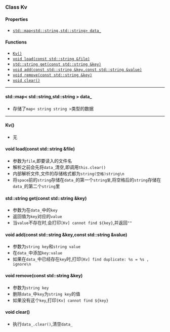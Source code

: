 ### Class Kv

#### Properties
 - [`std::map<std::string,std::string> data_`](#data)

#### Functions
 - [`Kv()`](#Kv)
 - [`void load(const std::string &file)`](#load)
 - [`std::string get(const std::string &key)`](#get)
 - [`void add(const std::string &key,const std::string &value)`](#add)
 - [`void remove(const std::string &key)`](#remove)
 - [`void clear()`](#clear)

***

<a id="data"></a>
#### std::map< std::string,std::string > data_
 - 存储了`map< string string >`类型的数据

***

<a id="Kv"></a>
#### Kv()
 - 无

<a id="load"></a>
#### void load(const std::string &file)
 - 参数为`file`,即要读入的文件名
 - 解析之前会先将`data_`清空,即调用`this.clear()`
 - 内部解析文件,文件的存储格式都为`string(空格)string\n`
 - 将`space`前的`string`存储在`data_`的第一个`string里`,将空格后的`string`存储在`data_`的第二个`string`里

<a id="get"></a>
#### std::string get(const std::string &key)
 - 参数为在`data_`中的`key`
 - 返回值为`key`对应的`value`
 - 当`value`不存在时,会打印`[Kv] cannot find ${key}`,并返回`""`

<a id="add"></a>
#### void add(const std::string &key,const std::string &value)
 - 参数为`string key`和`string value`
 - 在`data_`中添加`key:value`
 - 如果在`data_`中已经存在`key`时,打印`[Kv] find duplicate: %s = %s , ignore\n`

<a id="remove"></a>
#### void remove(const std::string &key)
 - 参数为`string key`
 - 删除`data_`中`key`为`string key`的值
 - 如果没有这个`key`,打印`[Kv] cannot find ${key}`

<a id="clear"></a>
#### void clear()
 - 执行`data_.clear()`,清空`data_`
